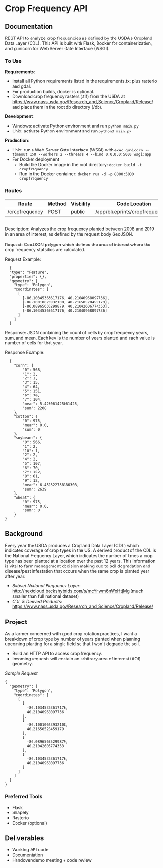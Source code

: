 # Crop Frequency API

## Documentation

REST API to analyze crop frequencies as defined by the USDA's Cropland Data Layer (CDL). This API is built with Flask, Docker for containerization, and gunicorn for Web Server Gate Interface (WSGI).

### To Use

**Requirements**: 
- Install all Python requirements listed in the requirements.txt plus rasterio and gdal. 
- For production builds, docker is optional.
- Download crop frequency rasters (.tif) from the USDA at https://www.nass.usda.gov/Research_and_Science/Cropland/Release/ and place them in the root db directory (/db).

**Development**: 
- Windows: activate Python environment and run `python main.py`
- Unix: activate Python environment and run `python3 main.py`

**Production**:
- Unix: run a Web Server Gate Interface (WSGI) with `exec gunicorn --timeout 150 --workers 2 --threads 4 --bind 0.0.0.0:5000 wsgi:app` 
- For Docker deployment
  - Build the Docker image in the root directory: `docker build -t cropfrequency .`
  - Run in the Docker container: `docker run -d -p 8000:5000 cropfrequency`

### Routes

Route | Method | Visbility | Code Location
------|--------|-----------|--------------
/cropfrequency | POST | public | /app/blueprints/cropfrequency.py
<br/>
Description: Analyzes the crop frequency planted between 2008 and 2019 in an area of interest, as defined by the request body GeoJSON.
<br/>
<br/>
Request: GeoJSON polygon which defines the area of interest where the crop frequency statsitics are calculated.

Request Example:

```
  {
  "type": "Feature",
  "properties": {},
  "geometry": {
    "type": "Polygon",
    "coordinates": [
      [
        [-86.10345363617176, 40.21040968097736],
        [-86.10010623932108, 40.21650528459179],
        [-86.08965635299879, 40.21042606774353],
        [-86.10345363617176, 40.21040968097736]
      ]
    ]
  }
```

Response: JSON containing the count of cells by crop frequency years, sum, and mean. Each key is the number of years planted and each value is number of cells for that year.

Response Example:

```
  {
    "corn": {
        "0": 568,
        "1": 2,
        "2": 1,
        "3": 15,
        "4": 64,
        "5": 151,
        "6": 70,
        "7": 104,
        "mean": 5.425061425061425,
        "sum": 2208
    },
    "cotton": {
        "0": 975,
        "mean": 0.0,
        "sum": 0
    },
    "soybeans": {
        "0": 566,
        "1": 2,
        "10": 1,
        "2": 2,
        "4": 2,
        "5": 107,
        "6": 70,
        "7": 152,
        "8": 61,
        "9": 12,
        "mean": 6.452322738386308,
        "sum": 2639
    },
    "wheat": {
        "0": 975,
        "mean": 0.0,
        "sum": 0
    }
}
```

## Background

Every year the USDA produces a Cropland Data Layer (CDL) which indicates coverage of crop types in the US. A derived product of the CDL is the National Frequency Layer, which indicates the number of times a crop type has been planted at a location over the past 12 years. This information is vital to farm management decision making due to soil degradation and disease/pest infestation that occurs when the same crop is planted year after year.

* *Subset National Frequency Layer*: http://nextcloud.beckshybrids.com/s/mcYnwm6nWxHtjMg (much smaller than full national dataset)
* *CDL & Derived Products*: https://www.nass.usda.gov/Research_and_Science/Cropland/Release/

## Project

As a farmer concerned with good crop rotation practices, I want a breakdown of crop type by number of years planted when planning upcoming planting for a single field so that I won't degrade the soil.

* Build an HTTP API to access crop frequency.
* Incoming requests will contain an arbitrary area of interest (AOI) geometry.

*Sample Request*
```
{
  "geometry": {
    "type": "Polygon",
    "coordinates": [
      [
        [
          -86.10345363617176,
          40.21040968097736
        ],
        [
          -86.10010623932108,
          40.21650528459179
        ],
        [
          -86.08965635299879,
          40.21042606774353
        ],
        [
          -86.10345363617176,
          40.21040968097736
        ]
      ]
    ]
  }
}
```

### Preferred Tools
* Flask
* Shapely
* Rasterio
* Docker (optional)

## Deliverables
* Working API code
* Documentation
* Handover/demo meeting + code review
